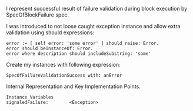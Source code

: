 I represent successful result of failure validation during block execution by SpecOfBlockFailure spec.

I was introduced to not loose caught exception instance and allow extra validation using should expressions: 

	error := [ self error: 'some error' ] should raise: Error.
	error should beInstanceOf: Error.
	error where description should includeSubstring: 'some'

Create my instances with following expression: 

	SpecOfFailureValidationSuccess with: anError
	
Internal Representation and Key Implementation Points.

    Instance Variables
	signaledFailure:		<Exception>